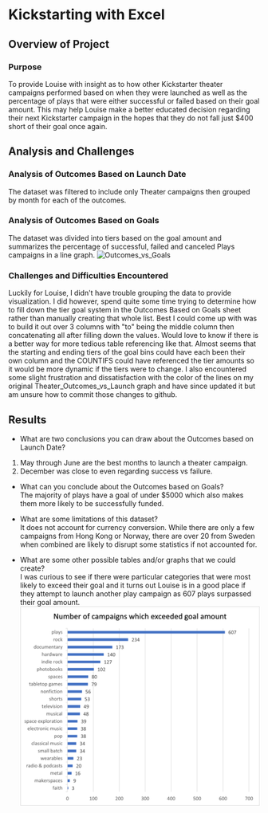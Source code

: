 # Kickstarting with Excel

## Overview of Project   

### Purpose
To provide Louise with insight as to how other Kickstarter theater campaigns performed based on when they were launched as well as the percentage of plays that were either successful or failed based on their goal amount. This may help Louise make a better educated decision regarding their next Kickstarter campaign in the hopes that they do not fall just $400 short of their goal once again.

## Analysis and Challenges

### Analysis of Outcomes Based on Launch Date
The dataset was filtered to include only Theater campaigns then grouped by month for each of the outcomes. 



### Analysis of Outcomes Based on Goals
The dataset was divided into tiers based on the goal amount and summarizes the percentage of successful, failed and canceled Plays campaigns in a line graph.
![Outcomes_vs_Goals](https://user-images.githubusercontent.com/15967377/162595253-77d442a1-67dd-45f5-a02a-9f3ad10b5e8c.png)

### Challenges and Difficulties Encountered
Luckily for Louise, I didn't have trouble grouping the data to provide visualization. 
I did however, spend quite some time trying to determine how to fill down the tier goal system in the Outcomes Based on Goals sheet rather than manually creating that whole list. Best I could come up with was to build it out over 3 columns with "to" being the middle column then concatenating all after filling down the values. Would love to know if there is a better way for more tedious table referencing like that. Almost seems that the starting and ending tiers of the goal bins could have each been their own column and the COUNTIFS could have referenced the tier amounts so it would be more dynamic if the tiers were to change.
I also encountered some slight frustration and dissatisfaction with the color of the lines on my original Theater_Outcomes_vs_Launch graph and have since updated it but am unsure how to commit those changes to github.

## Results
- What are two conclusions you can draw about the Outcomes based on Launch Date?
1. May through June are the best months to launch a theater campaign.
2. December was close to even regarding success vs failure.

- What can you conclude about the Outcomes based on Goals?  
The majority of plays have a goal of under $5000 which also makes them more likely to be successfully funded.

- What are some limitations of this dataset?  
It does not account for currency conversion. While there are only a few campaigns from Hong Kong or Norway, there are over 20 from Sweden when combined are likely to disrupt some statistics if not accounted for.

- What are some other possible tables and/or graphs that we could create?  
I was curious to see if there were particular categories that were most likely to exceed their goal and it turns out Louise is in a good place if they attempt to launch another play campaign as 607 plays surpassed their goal amount. 
![Exceeded_Goal](https://github.com/frankiebones/kickstarter-analysis/blob/main/exceeded_goal.png?raw=true)


